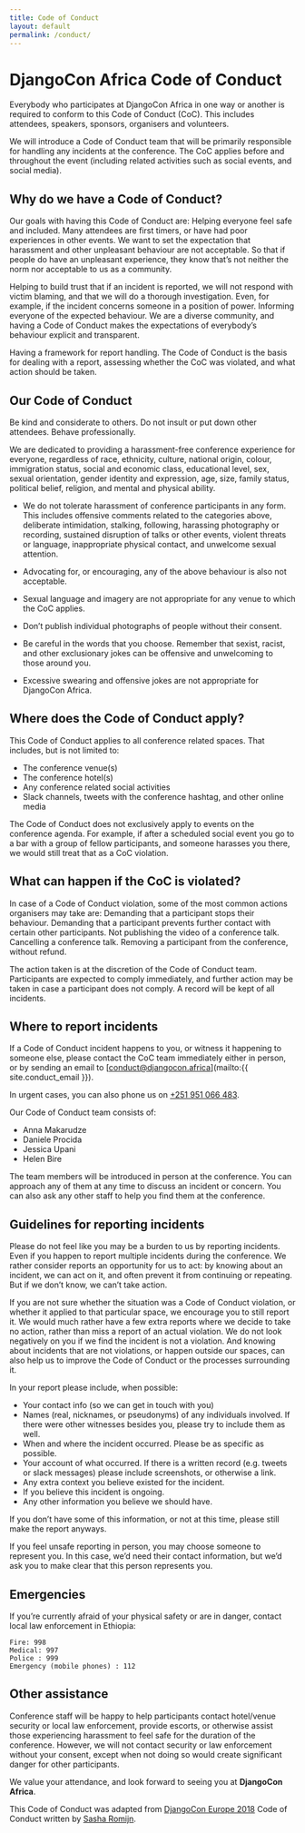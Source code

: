 ```yaml
---
title: Code of Conduct
layout: default
permalink: /conduct/
---
```

# DjangoCon Africa Code of Conduct
Everybody who participates at DjangoCon Africa in one way or another is required to conform to this Code of Conduct (CoC). This includes attendees, speakers, sponsors, organisers and volunteers.

We will introduce a Code of Conduct team that will be primarily responsible for handling any incidents at the conference. The CoC applies before and throughout the event (including related activities such as social events, and social media).

## Why do we have a Code of Conduct?
Our goals with having this Code of Conduct are:
Helping everyone feel safe and included. Many attendees are first timers, or have had poor experiences in other events. We want to set the expectation that harassment and other unpleasant behaviour are not acceptable. So that if people do have an unpleasant experience, they know that’s not neither the norm nor acceptable to us as a community.

Helping to build trust that if an incident is reported, we will not respond with victim blaming, and that we will do a thorough investigation. Even, for example, if the incident concerns someone in a position of power.
Informing everyone of the expected behaviour. We are a diverse community, and having a Code of Conduct makes the expectations of everybody’s behaviour explicit and transparent.

Having a framework for report handling. The Code of Conduct is the basis for dealing with a report, assessing whether the CoC was violated, and what action should be taken.

## Our Code of Conduct
Be kind and considerate to others. Do not insult or put down other attendees. Behave professionally.

We are dedicated to providing a harassment-free conference experience for everyone, regardless of race, ethnicity, culture, national origin, colour, immigration status, social and economic class, educational level, sex, sexual orientation, gender identity and expression, age, size, family status, political belief, religion, and mental and physical ability.

- We do not tolerate harassment of conference participants in any form. This includes offensive comments related to the categories above, deliberate intimidation, stalking, following, harassing photography or recording, sustained disruption of talks or other events, violent threats or language, inappropriate physical contact, and unwelcome sexual attention. 

- Advocating for, or encouraging, any of the above behaviour is also not acceptable.
- Sexual language and imagery are not appropriate for any venue to which the CoC applies.
- Don’t publish individual photographs of people without their consent.

- Be careful in the words that you choose. Remember that sexist, racist, and other exclusionary jokes can be offensive and unwelcoming to those around you. 

- Excessive swearing and offensive jokes are not appropriate for DjangoCon Africa.

## Where does the Code of Conduct apply?
This Code of Conduct applies to all conference related spaces. That includes, but is not limited to:
- The conference venue(s)
- The conference hotel(s)
- Any conference related social activities
- Slack channels, tweets with the conference hashtag, and other online media

The Code of Conduct does not exclusively apply to events on the conference agenda. For example, if after a scheduled social event you go to a bar with a group of fellow participants, and someone harasses you there, we would still treat that as a CoC violation.

## What can happen if the CoC is violated?
In case of a Code of Conduct violation, some of the most common actions organisers may take are:
Demanding that a participant stops their behaviour.
Demanding that a participant prevents further contact with certain other participants.
Not publishing the video of a conference talk.
Cancelling a conference talk.
Removing a participant from the conference, without refund.

The action taken is at the discretion of the Code of Conduct team. Participants are expected to comply immediately, and further action may be taken in case a participant does not comply. A record will be kept of all incidents.

## Where to report incidents
If a Code of Conduct incident happens to you, or witness it happening to someone else, please contact the CoC team immediately either in person, or by sending an email to [conduct@djangocon.africa](mailto:{{ site.conduct_email }}). 

In urgent cases, you can also phone us on [+251 951 066 483](tel:+251951066483).

Our Code of Conduct team consists of: 
- Anna Makarudze
- Daniele Procida
- Jessica Upani
- Helen Bire

The team members will be introduced in person at the conference. You can approach any of them at any time to discuss an incident or concern. You can also ask any other staff to help you find them at the conference.

## Guidelines for reporting incidents
Please do not feel like you may be a burden to us by reporting incidents. Even if you happen to report multiple incidents during the conference. We rather consider reports an opportunity for us to act: by knowing about an incident, we can act on it, and often prevent it from continuing or repeating. But if we don’t know, we can’t take action.

If you are not sure whether the situation was a Code of Conduct violation, or whether it applied to that particular space, we encourage you to still report it. We would much rather have a few extra reports where we decide to take no action, rather than miss a report of an actual violation. We do not look negatively on you if we find the incident is not a violation. And knowing about incidents that are not violations, or happen outside our spaces, can also help us to improve the Code of Conduct or the processes surrounding it.

In your report please include, when possible:

- Your contact info (so we can get in touch with you)
- Names (real, nicknames, or pseudonyms) of any individuals involved. If there were other witnesses besides you, please try to include them as well.
- When and where the incident occurred. Please be as specific as possible.
- Your account of what occurred. If there is a written record (e.g. tweets or slack messages) please include screenshots, or otherwise a link.
- Any extra context you believe existed for the incident.
- If you believe this incident is ongoing.
- Any other information you believe we should have.

If you don’t have some of this information, or not at this time, please still make the report anyways.

If you feel unsafe reporting in person, you may choose someone to represent you. In this case, we’d need their contact information, but we’d ask you to make clear that this person represents you.

## Emergencies
If you’re currently afraid of your physical safety or are in danger, contact local law enforcement in Ethiopia:

	Fire: 998 
	Medical: 997
	Police : 999
	Emergency (mobile phones) : 112

## Other assistance
Conference staff will be happy to help participants contact hotel/venue security or local law enforcement, provide escorts, or otherwise assist those experiencing harassment to feel safe for the duration of the conference. However, we will not contact security or law enforcement without your consent, except when not doing so would create significant danger for other participants.

We value your attendance, and look forward to seeing you at **DjangoCon Africa**.

This Code of Conduct was adapted from 	[DjangoCon Europe 2018](https://2018.djangocon.eu/conduct/) Code of Conduct written by [Sasha Romijn](#).
